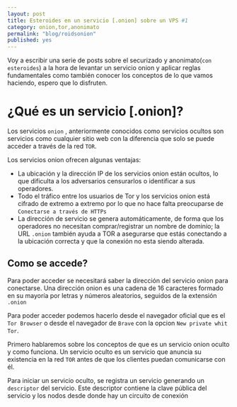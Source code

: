 ```yaml
---
layout: post
title: Esteroides en un servicio [.onion] sobre un VPS #1
category: onion,tor,anonimato
permalink: "blog/roidsonion"
published: yes
---
```


Voy a escribir una serie de posts sobre el securizado y anonimato(`con esteroides`) a la hora de levantar un servicio onion y aplicar reglas fundamentales como también conocer los conceptos de lo que vamos haciendo, espero que lo disfruten.

# ¿Qué es un servicio [.onion]?

Los servicios `onion` , anteriormente conocidos como servicios ocultos son servicios como cualquier sitio web con la diferencia que solo se puede acceder a través de la red `TOR`.

Los servicios onion ofrecen algunas ventajas:

* La ubicación y la dirección IP de los servicios onion están ocultos, lo que dificulta a los adversarios censurarlos o identificar a sus operadores.
* Todo el tráfico entre los usuarios de Tor y los servicios onion está cifrado de extremo a extremo por lo que no hace falta preocuparse de `Conectarse a través de HTTPs`
* La dirección de servicio se genera automáticamente, de forma que los operadores no necesitan comprar/registrar un nombre de dominio; la URL `.onion` también ayuda a TOR a asegurarse que estás conectando a la ubicación correcta y que la conexión no esta siendo alterada.

## Como se accede?

Para poder acceder se necesitará saber la dirección del servicio onion para conectarse. Una dirección onion es una cadena de 16 caracteres formado en su mayoría por letras y números aleatorios, seguidos de la extensión `.onion`

Para poder acceder podemos hacerlo desde el navegador oficial que es el `Tor Browser` o desde el navegador de `Brave` con la opcion `New private whit Tor`.





Primero hablaremos sobre los conceptos de que es un servicio onion oculto y como funciona. Un servicio oculto es un servicio que anuncia su existencia en la red `TOR` antes de que los clientes puedan comunicarse con él.

Para iniciar un servicio oculto, se registra un servicio generando un `descriptor` del servicio. Este descriptor contiene la clave pública del servicio y los nodos desde donde hay un circuito de conexión
